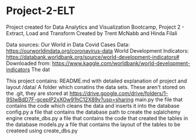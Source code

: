 # Project-2-ELT
Project created for Data Analytics and Visualization Bootcamp, Project 2 - Extract, Load and Transform
Created by Trent McNabb and Hinda Filali

Data sources:
Our World in Data Covid Cases Data:
https://ourworldindata.org/coronavirus-data
World Development Indicators:
https://databank.worldbank.org/source/world-development-indicators#
Downloaded from: https://www.kaggle.com/worldbank/world-development-indicators
The dat

This project contains:
README.md       with detailed explanation of project and layout
/data/          A folder which conatins the data sets. These aren't stored on the .git, they are stored at https://drive.google.com/drive/folders/1-9SIwBdD7F-gcepIP2xXOw91hC12X89v?usp=sharing
main.py			the file that contains the code which cleans the data and inserts it into the database
config.py		a file that contains the database path to create the sqlalchemy engine
create_dbs.py	a file that contains the code that created the tables in the database
models.py		a file that contains the layout of the tables to be createed using create_dbs.py